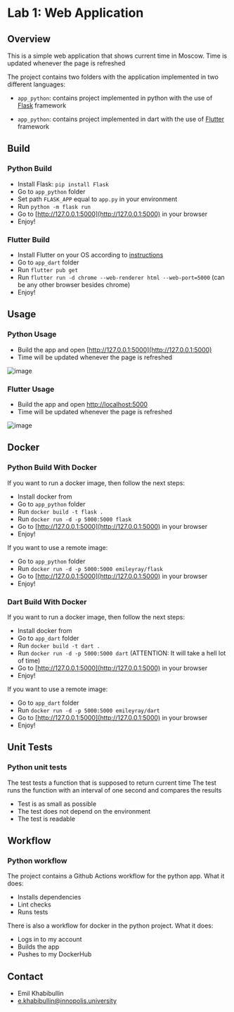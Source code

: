 # Lab 1: Web Application

## Overview

This is a simple web application that shows current time in Moscow. Time is updated whenever the page is refreshed

The project contains two folders with the application implemented in two different languages:

* `app_python`: contains project implemented in python with the use of [Flask](https://flask.palletsprojects.com/en/2.2.x/quickstart/) framework

* `app_python`: contains project implemented in dart with the use of [Flutter](https://flutter.dev/) framework

## Build

### Python Build

* Install Flask: `pip install Flask`
* Go to `app_python` folder
* Set path `FLASK_APP` equal to `app.py` in your environment
* Run `python -m flask run`
* Go to [http://127.0.0.1:5000](http://127.0.0.1:5000) in your browser
* Enjoy!

### Flutter Build

* Install Flutter on your OS according to [instructions](https://docs.flutter.dev/get-started/install)
* Go to `app_dart` folder
* Run `flutter pub get`
* Run `flutter run -d chrome --web-renderer html --web-port=5000` (can be any other browser besides chrome)
* Enjoy!

## Usage

### Python Usage

* Build the app and open [http://127.0.0.1:5000](http://127.0.0.1:5000)
* Time will be updated whenever the page is refreshed

![image](https://user-images.githubusercontent.com/69918609/188426184-1c392fd2-9ac6-482a-bc82-ddf1a7864500.png)

### Flutter Usage

* Build the app and open [http://localhost:5000](http://localhost:5000)
* Time will be updated whenever the page is refreshed

![image](https://user-images.githubusercontent.com/69918609/188425794-8e11d746-9aa2-4d93-8f57-8632e9f4ad68.png)

## Docker

### Python Build With Docker

If you want to run a docker image, then follow the next steps:

* Install docker from [](https://docs.docker.com/engine/install/)
* Go to `app_python` folder
* Run `docker build -t flask .`
* Run `docker run -d -p 5000:5000 flask`
* Go to [http://127.0.0.1:5000](http://127.0.0.1:5000) in your browser
* Enjoy!

If you want to use a remote image:

* Go to `app_python` folder
* Run `docker run -d -p 5000:5000 emileyray/flask`
* Go to [http://127.0.0.1:5000](http://127.0.0.1:5000) in your browser
* Enjoy!

### Dart Build With Docker

If you want to run a docker image, then follow the next steps:

* Install docker from [](https://docs.docker.com/engine/install/)
* Go to `app_dart` folder
* Run `docker build -t dart .`
* Run `docker run -d -p 5000:5000 dart` (ATTENTION: It will take a hell lot of time)
* Go to [http://127.0.0.1:5000](http://127.0.0.1:5000) in your browser
* Enjoy!

If you want to use a remote image:

* Go to `app_dart` folder
* Run `docker run -d -p 5000:5000 emileyray/dart`
* Go to [http://127.0.0.1:5000](http://127.0.0.1:5000) in your browser
* Enjoy!

## Unit Tests

### Python unit tests

The test tests a function that is supposed to return current time
The test runs the function with an interval of one second and compares the results

* Test is as small as possible
* The test does not depend on the environment
* The test is readable

## Workflow

### Python workflow

The project contains a Github Actions workflow for the python app.
What it does:

* Installs dependencies
* Lint checks
* Runs tests

There is also a workflow for docker in the python project.
What it does:

* Logs in to my account
* Builds the app
* Pushes to my DockerHub

## Contact

* Emil Khabibullin
* e.khabibullin@innopolis.university
